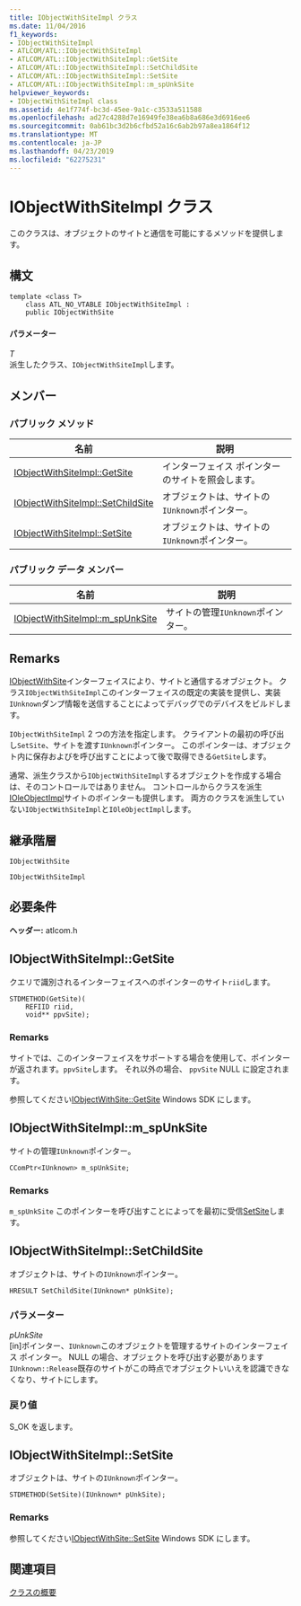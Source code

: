 ```yaml
---
title: IObjectWithSiteImpl クラス
ms.date: 11/04/2016
f1_keywords:
- IObjectWithSiteImpl
- ATLCOM/ATL::IObjectWithSiteImpl
- ATLCOM/ATL::IObjectWithSiteImpl::GetSite
- ATLCOM/ATL::IObjectWithSiteImpl::SetChildSite
- ATLCOM/ATL::IObjectWithSiteImpl::SetSite
- ATLCOM/ATL::IObjectWithSiteImpl::m_spUnkSite
helpviewer_keywords:
- IObjectWithSiteImpl class
ms.assetid: 4e1f774f-bc3d-45ee-9a1c-c3533a511588
ms.openlocfilehash: ad27c4288d7e16949fe38ea6b8a686e3d6916ee6
ms.sourcegitcommit: 0ab61bc3d2b6cfbd52a16c6ab2b97a8ea1864f12
ms.translationtype: MT
ms.contentlocale: ja-JP
ms.lasthandoff: 04/23/2019
ms.locfileid: "62275231"
---
```

# <a name="iobjectwithsiteimpl-class"></a>IObjectWithSiteImpl クラス

このクラスは、オブジェクトのサイトと通信を可能にするメソッドを提供します。

## <a name="syntax"></a>構文

```
template <class T>
    class ATL_NO_VTABLE IObjectWithSiteImpl :
    public IObjectWithSite
```

#### <a name="parameters"></a>パラメーター

*T*<br/>
派生したクラス、`IObjectWithSiteImpl`します。

## <a name="members"></a>メンバー

### <a name="public-methods"></a>パブリック メソッド

|名前|説明|
|----------|-----------------|
|[IObjectWithSiteImpl::GetSite](#getsite)|インターフェイス ポインターのサイトを照会します。|
|[IObjectWithSiteImpl::SetChildSite](#setchildsite)|オブジェクトは、サイトの`IUnknown`ポインター。|
|[IObjectWithSiteImpl::SetSite](#setsite)|オブジェクトは、サイトの`IUnknown`ポインター。|

### <a name="public-data-members"></a>パブリック データ メンバー

|名前|説明|
|----------|-----------------|
|[IObjectWithSiteImpl::m_spUnkSite](#m_spunksite)|サイトの管理`IUnknown`ポインター。|

## <a name="remarks"></a>Remarks

[IObjectWithSite](/windows/desktop/api/ocidl/nn-ocidl-iobjectwithsite)インターフェイスにより、サイトと通信するオブジェクト。 クラス`IObjectWithSiteImpl`このインターフェイスの既定の実装を提供し、実装`IUnknown`ダンプ情報を送信することによってデバッグでのデバイスをビルドします。

`IObjectWithSiteImpl` 2 つの方法を指定します。 クライアントの最初の呼び出し`SetSite`、サイトを渡す`IUnknown`ポインター。 このポインターは、オブジェクト内に保存およびを呼び出すことによって後で取得できる`GetSite`します。

通常、派生クラスから`IObjectWithSiteImpl`するオブジェクトを作成する場合は、そのコントロールではありません。 コントロールからクラスを派生[IOleObjectImpl](../../atl/reference/ioleobjectimpl-class.md)サイトのポインターも提供します。 両方のクラスを派生していない`IObjectWithSiteImpl`と`IOleObjectImpl`します。

## <a name="inheritance-hierarchy"></a>継承階層

`IObjectWithSite`

`IObjectWithSiteImpl`

## <a name="requirements"></a>必要条件

**ヘッダー:** atlcom.h

##  <a name="getsite"></a>  IObjectWithSiteImpl::GetSite

クエリで識別されるインターフェイスへのポインターのサイト`riid`します。

```
STDMETHOD(GetSite)(
    REFIID riid,
    void** ppvSite);
```

### <a name="remarks"></a>Remarks

サイトでは、このインターフェイスをサポートする場合を使用して、ポインターが返されます。`ppvSite`します。 それ以外の場合、 `ppvSite` NULL に設定されます。

参照してください[IObjectWithSite::GetSite](/windows/desktop/api/ocidl/nf-ocidl-iobjectwithsite-getsite) Windows SDK にします。

##  <a name="m_spunksite"></a>  IObjectWithSiteImpl::m_spUnkSite

サイトの管理`IUnknown`ポインター。

```
CComPtr<IUnknown> m_spUnkSite;
```

### <a name="remarks"></a>Remarks

`m_spUnkSite` このポインターを呼び出すことによってを最初に受信[SetSite](#setsite)します。

##  <a name="setchildsite"></a>  IObjectWithSiteImpl::SetChildSite

オブジェクトは、サイトの`IUnknown`ポインター。

```
HRESULT SetChildSite(IUnknown* pUnkSite);
```

### <a name="parameters"></a>パラメーター

*pUnkSite*<br/>
[in]ポインター、`IUnknown`このオブジェクトを管理するサイトのインターフェイス ポインター。 NULL の場合、オブジェクトを呼び出す必要があります`IUnknown::Release`既存のサイトがこの時点でオブジェクトいいえを認識できなくなり、サイトにします。

### <a name="return-value"></a>戻り値

S_OK を返します。

##  <a name="setsite"></a>  IObjectWithSiteImpl::SetSite

オブジェクトは、サイトの`IUnknown`ポインター。

```
STDMETHOD(SetSite)(IUnknown* pUnkSite);
```

### <a name="remarks"></a>Remarks

参照してください[IObjectWithSite::SetSite](/windows/desktop/api/ocidl/nf-ocidl-iobjectwithsite-setsite) Windows SDK にします。

## <a name="see-also"></a>関連項目

[クラスの概要](../../atl/atl-class-overview.md)
